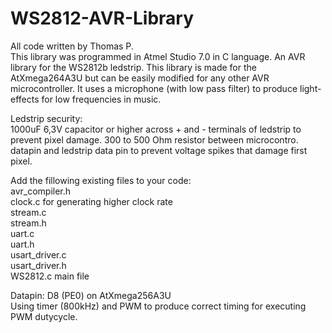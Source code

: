 # WS2812-AVR-Library
All code written by Thomas P.  
This library was programmed in Atmel Studio 7.0 in C language. An AVR library for the WS2812b ledstrip. This library is made for the AtXmega264A3U but can be easily modified for any other AVR microcontroller. It uses a microphone (with low pass filter) to produce light-effects for low frequencies in music.

Ledstrip security:  
1000uF 6,3V capacitor or higher across + and - terminals of ledstrip to prevent pixel damage. 300 to 500 Ohm resistor between microcontro. datapin and ledstrip data pin to prevent voltage spikes that damage first pixel.

Add the fillowing existing files to your code:  
  avr_compiler.h  
  clock.c   for generating higher clock rate  
  stream.c  
  stream.h  
  uart.c  
  uart.h  
  usart_driver.c  
  usart_driver.h  
  WS2812.c  main file  
  
Datapin: D8 (PE0) on AtXmega256A3U  
Using timer (800kHz) and PWM to produce correct timing for executing PWM dutycycle.
